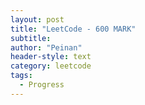 ```yaml
---
layout: post
title: "LeetCode - 600 MARK"
subtitle:
author: "Peinan"
header-style: text
category: leetcode
tags:
  - Progress
---
```


